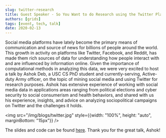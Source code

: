 ```yaml
---
slug: twitter-research
title: Guest Speaker - So You Want to do Research using the Twitter Platform
authors: [grids]
tags: [event, tech, talk]
date: 2020-02-13
---
```


Social media platforms have lately become the primary means of communication and source of news for billions of people around the world. This growth in activity on platforms like Twitter, Facebook, and Reddit, has made them rich sources of data for understanding how people interact with and are influenced by information online. Given the importance of computational methods in analyzing this data, we were very excited to host a talk by Ashok Deb, a USC CS PhD student and currently-serving, Active-duty Army officer, on the topic of mining social media and using Twitter for research purposes. Ashok has extensive experience of working with social media data in applications areas ranging from political elections and cyber security to social consumerism and health behaviors, and shared with us his experience, insights, and advice on analyzing sociopolitical campaigns on Twitter and the challenges it holds.

<!-- truncate -->

<img src="/img/blogs/twitter.jpg" style={{width: "100%", height: "auto", marginBottom: "15px"}} />

The slides and code can be found [here](https://drive.google.com/drive/folders/1BaBmngG4EduF7DzMy6FwHQFe-kTv5uKi?usp=sharing). Thank you for the great talk, Ashok!
